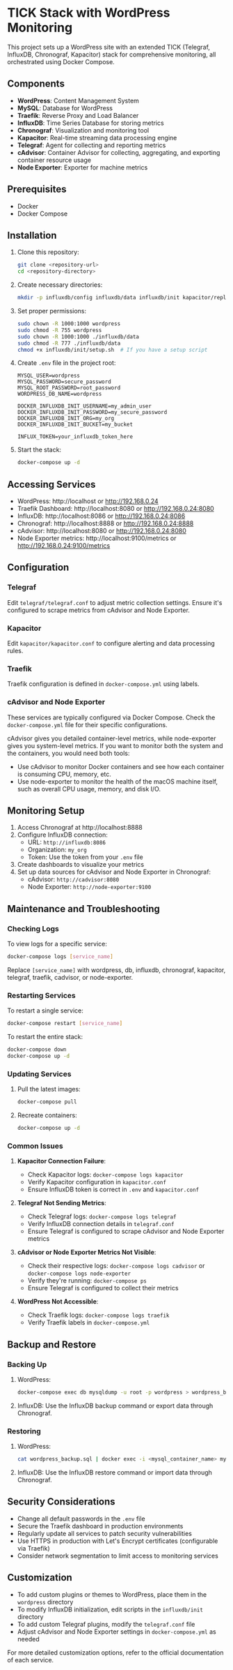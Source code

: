 # TICK Stack with WordPress Monitoring

This project sets up a WordPress site with an extended TICK (Telegraf, InfluxDB, Chronograf, Kapacitor) stack for comprehensive monitoring, all orchestrated using Docker Compose.

## Components

- **WordPress**: Content Management System
- **MySQL**: Database for WordPress
- **Traefik**: Reverse Proxy and Load Balancer
- **InfluxDB**: Time Series Database for storing metrics
- **Chronograf**: Visualization and monitoring tool
- **Kapacitor**: Real-time streaming data processing engine
- **Telegraf**: Agent for collecting and reporting metrics
- **cAdvisor**: Container Advisor for collecting, aggregating, and exporting container resource usage
- **Node Exporter**: Exporter for machine metrics

## Prerequisites

- Docker
- Docker Compose

## Installation

1. Clone this repository:
   ```bash
   git clone <repository-url>
   cd <repository-directory>
   ```

2. Create necessary directories:
   ```bash
   mkdir -p influxdb/config influxdb/data influxdb/init kapacitor/replay telegraf wordpress
   ```

3. Set proper permissions:
   ```bash
   sudo chown -R 1000:1000 wordpress
   sudo chmod -R 755 wordpress
   sudo chown -R 1000:1000 ./influxdb/data
   sudo chmod -R 777 ./influxdb/data
   chmod +x influxdb/init/setup.sh  # If you have a setup script
   ```

4. Create `.env` file in the project root:
   ```
   MYSQL_USER=wordpress
   MYSQL_PASSWORD=secure_password
   MYSQL_ROOT_PASSWORD=root_password
   WORDPRESS_DB_NAME=wordpress

   DOCKER_INFLUXDB_INIT_USERNAME=my_admin_user
   DOCKER_INFLUXDB_INIT_PASSWORD=my_secure_password
   DOCKER_INFLUXDB_INIT_ORG=my_org
   DOCKER_INFLUXDB_INIT_BUCKET=my_bucket

   INFLUX_TOKEN=your_influxdb_token_here
   ```

5. Start the stack:
   ```bash
   docker-compose up -d
   ```

## Accessing Services

- WordPress: http://localhost or http://192.168.0.24
- Traefik Dashboard: http://localhost:8080 or http://192.168.0.24:8080
- InfluxDB: http://localhost:8086 or http://192.168.0.24:8086
- Chronograf: http://localhost:8888 or http://192.168.0.24:8888
- cAdvisor: http://localhost:8080 or http://192.168.0.24:8080
- Node Exporter metrics: http://localhost:9100/metrics or http://192.168.0.24:9100/metrics

## Configuration

### Telegraf
Edit `telegraf/telegraf.conf` to adjust metric collection settings. Ensure it's configured to scrape metrics from cAdvisor and Node Exporter.

### Kapacitor
Edit `kapacitor/kapacitor.conf` to configure alerting and data processing rules.

### Traefik
Traefik configuration is defined in `docker-compose.yml` using labels.

### cAdvisor and Node Exporter
These services are typically configured via Docker Compose. Check the `docker-compose.yml` file for their specific configurations.

cAdvisor gives you detailed container-level metrics, while node-exporter gives you system-level metrics. If you want to monitor both the system and the containers, you would need both tools:

- Use cAdvisor to monitor Docker containers and see how each container is consuming CPU, memory, etc.
- Use node-exporter to monitor the health of the macOS machine itself, such as overall CPU usage, memory, and disk I/O.

## Monitoring Setup

1. Access Chronograf at http://localhost:8888
2. Configure InfluxDB connection:
   - URL: `http://influxdb:8086`
   - Organization: `my_org`
   - Token: Use the token from your `.env` file
3. Create dashboards to visualize your metrics
4. Set up data sources for cAdvisor and Node Exporter in Chronograf:
   - cAdvisor: `http://cadvisor:8080`
   - Node Exporter: `http://node-exporter:9100`

## Maintenance and Troubleshooting

### Checking Logs
To view logs for a specific service:
```bash
docker-compose logs [service_name]
```
Replace `[service_name]` with wordpress, db, influxdb, chronograf, kapacitor, telegraf, traefik, cadvisor, or node-exporter.

### Restarting Services
To restart a single service:
```bash
docker-compose restart [service_name]
```

To restart the entire stack:
```bash
docker-compose down
docker-compose up -d
```

### Updating Services
1. Pull the latest images:
   ```bash
   docker-compose pull
   ```
2. Recreate containers:
   ```bash
   docker-compose up -d
   ```

### Common Issues

1. **Kapacitor Connection Failure**:
   - Check Kapacitor logs: `docker-compose logs kapacitor`
   - Verify Kapacitor configuration in `kapacitor.conf`
   - Ensure InfluxDB token is correct in `.env` and `kapacitor.conf`

2. **Telegraf Not Sending Metrics**:
   - Check Telegraf logs: `docker-compose logs telegraf`
   - Verify InfluxDB connection details in `telegraf.conf`
   - Ensure Telegraf is configured to scrape cAdvisor and Node Exporter metrics

3. **cAdvisor or Node Exporter Metrics Not Visible**:
   - Check their respective logs: `docker-compose logs cadvisor` or `docker-compose logs node-exporter`
   - Verify they're running: `docker-compose ps`
   - Ensure Telegraf is configured to collect their metrics

4. **WordPress Not Accessible**:
   - Check Traefik logs: `docker-compose logs traefik`
   - Verify Traefik labels in `docker-compose.yml`

## Backup and Restore

### Backing Up
1. WordPress:
   ```bash
   docker-compose exec db mysqldump -u root -p wordpress > wordpress_backup.sql
   ```
2. InfluxDB:
   Use the InfluxDB backup command or export data through Chronograf.

### Restoring
1. WordPress:
   ```bash
   cat wordpress_backup.sql | docker exec -i <mysql_container_name> mysql -u root -p wordpress
   ```
2. InfluxDB:
   Use the InfluxDB restore command or import data through Chronograf.

## Security Considerations

- Change all default passwords in the `.env` file
- Secure the Traefik dashboard in production environments
- Regularly update all services to patch security vulnerabilities
- Use HTTPS in production with Let's Encrypt certificates (configurable via Traefik)
- Consider network segmentation to limit access to monitoring services

## Customization

- To add custom plugins or themes to WordPress, place them in the `wordpress` directory
- To modify InfluxDB initialization, edit scripts in the `influxdb/init` directory
- To add custom Telegraf plugins, modify the `telegraf.conf` file
- Adjust cAdvisor and Node Exporter settings in `docker-compose.yml` as needed

For more detailed customization options, refer to the official documentation of each service.
